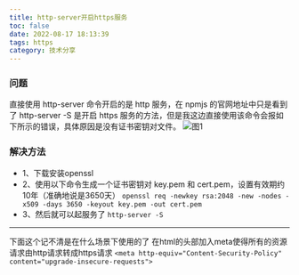 ```yaml
---
title: http-server开启https服务
toc: false
date: 2022-08-17 18:13:39
tags: https
category: 技术分享
---
```

### 问题
直接使用 http-server 命令开启的是 http 服务，在 npmjs 的官网地址中只是看到了 http-server -S 是开启 https 服务的方法，但是我这边直接使用该命令会报如下所示的错误，具体原因是没有证书密钥对文件。
![图1](https://foruda.gitee.com/images/1676620564917247477/32d29592_358662.png)
### 解决方法
- 1、下载安装openssl
- 2、使用以下命令生成一个证书密钥对 key.pem 和 cert.pem，设置有效期约10年（准确地说是3650天）
`openssl req -newkey rsa:2048 -new -nodes -x509 -days 3650 -keyout key.pem -out cert.pem`
- 3、然后就可以起服务了
`http-server -S`

---
下面这个记不清是在什么场景下使用的了
在html的头部加入meta使得所有的资源请求由http请求转成https请求
`<meta http-equiv="Content-Security-Policy" content="upgrade-insecure-requests">`